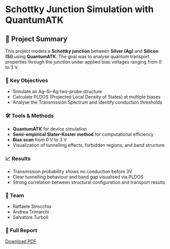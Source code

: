 
# Schottky Junction Simulation with QuantumATK

## 📡 Project Summary
This project models a **Schottky junction** between **Silver (Ag)** and **Silicon (Si)** using **QuantumATK**. The goal was to analyse quantum transport properties through the junction under applied bias voltages ranging from 0 to 3 V.

### 🧪 Key Objectives
- Simulate an Ag–Si–Ag two-probe structure
- Calculate PLDOS (Projected Local Density of States) at multiple biases
- Analyse the Transmission Spectrum and identify conduction thresholds

### 🛠 Tools & Methods
- **QuantumATK** for device simulation
- **Semi-empirical Slater-Koster method** for computational efficiency
- **Bias scan** from 0 V to 3 V
- Visualization of tunnelling effects, forbidden regions, and band structure

### 📈 Results
- Transmission probability shows no conduction before 3V
- Clear tunnelling behaviour and band gap visualised via PLDOS
- Strong correlation between structural configuration and transport results

### 👥 Team
- Raffaele Strocchia  
- Andrea Trimarchi  
- Salvatore Turboli  

### 📄 Full Report
[Download PDF](./QuantumATK_Schottky_Report_STROCCHIA_TRIMARCHI_TURBOLI.pdf)
